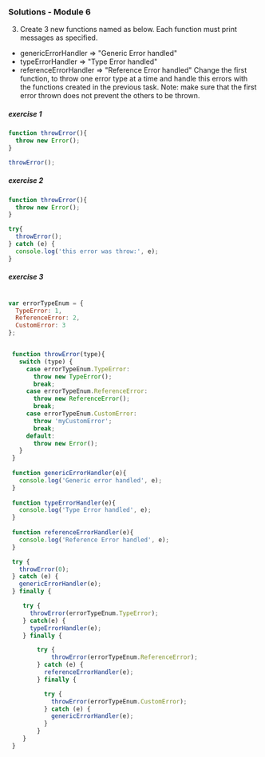 ### Solutions - Module 6 ###


3. Create 3 new functions named as below. Each function must print messages as specified.
  + genericErrorHandler => "Generic Error handled"
  + typeErrorHandler => "Type Error handled"
  + referenceErrorHandler => "Reference Error handled"
    Change the first function, to throw one error type at a time and handle this errors with the functions created in the previous task.
    Note: make sure that the first error thrown does not prevent the others to be thrown.

##### exercise 1 #####
```javascript
function throwError(){
  throw new Error();
}

throwError();
```

##### exercise 2 #####
```javascript
function throwError(){
  throw new Error();
}

try{
  throwError();
} catch (e) {
  console.log('this error was throw:', e);
}
```

##### exercise 3 #####
```javascript

var errorTypeEnum = {
  TypeError: 1,
  ReferenceError: 2,
  CustomError: 3
};


 function throwError(type){
   switch (type) {
     case errorTypeEnum.TypeError:
       throw new TypeError();
       break;
     case errorTypeEnum.ReferenceError:
       throw new ReferenceError();
       break;
     case errorTypeEnum.CustomError:
       throw 'myCustomError';
       break;
     default:
       throw new Error();
   }
 }
 
 function genericErrorHandler(e){
   console.log('Generic error handled', e);
 }
 
 function typeErrorHandler(e){
   console.log('Type Error handled', e);
 }
 
 function referenceErrorHandler(e){
   console.log('Reference Error handled', e);
 }

 try {
   throwError(0);
 } catch (e) {
   genericErrorHandler(e);
 } finally {

    try {
      throwError(errorTypeEnum.TypeError);
    } catch(e) {
      typeErrorHandler(e);
    } finally {

        try {
            throwError(errorTypeEnum.ReferenceError);
        } catch (e) {
          referenceErrorHandler(e);
        } finally {

          try {
            throwError(errorTypeEnum.CustomError);
          } catch (e) {
            genericErrorHandler(e);
          }
        }
    }
 }
```
